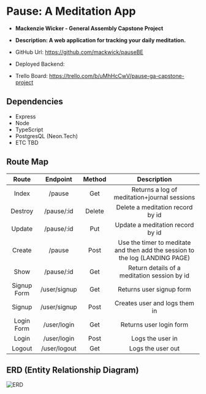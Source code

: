 # Pause: A Meditation App

- **Mackenzie Wicker - General Assembly Capstone Project**
- **Description: A web application for tracking your daily meditation.**

- GitHub Url: https://github.com/mackwick/pauseBE
- Deployed Backend:
- Trello Board: https://trello.com/b/uMhHcCwV/pause-ga-capstone-project

## Dependencies

- Express
- Node
- TypeScript
- PostgresQL (Neon.Tech)
- ETC TBD

## Route Map

|    Route    |   Endpoint   | Method |                                 Description                                  |
| :---------: | :----------: | :----: | :--------------------------------------------------------------------------: |
|    Index    |    /pause    |  Get   |                 Returns a log of meditation+journal sessions                 |
|   Destroy   |  /pause/:id  | Delete |                       Delete a meditation record by id                       |
|   Update    |  /pause/:id  |  Put   |                       Update a meditation record by id                       |
|   Create    |    /pause    |  Post  | Use the timer to meditate and then add the session to the log (LANDING PAGE) |
|    Show     |  /pause/:id  |  Get   |                 Return details of a meditation session by id                 |
| Signup Form | /user/signup |  Get   |                           Returns user signup form                           |
|   Signup    | /user/signup |  Post  |                        Creates user and logs them in                         |
| Login Form  | /user/login  |  Get   |                           Returns user login form                            |
|    Login    | /user/login  |  Post  |                               Logs the user in                               |
|   Logout    | /user/logout |  Get   |                              Logs the user out                               |

## ERD (Entity Relationship Diagram)

![ERD](https://i.imgur.com/9zXINv9.jpeg)
